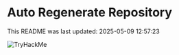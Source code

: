 # Auto Regenerate Repository

This README was last updated: 2025-05-09 12:57:23

 ![TryHackMe](https://tryhackme.com/badge/533634)
